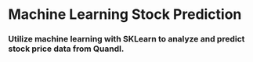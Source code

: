 # Machine Learning Stock Prediction 
### Utilize machine learning with SKLearn to analyze and predict stock price data from Quandl.
